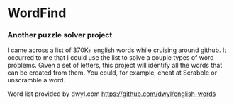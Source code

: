 # WordFind

### Another puzzle solver project

I came across a list of 370K+ english words while cruising around github.
It occurred to me that I could use the list to solve a couple types of word
problems. Given a set of letters, this project will identify all the words
that can be created from them. You could, for example, cheat at Scrabble
or unscramble a word. 

Word list provided by dwyl.com https://github.com/dwyl/english-words